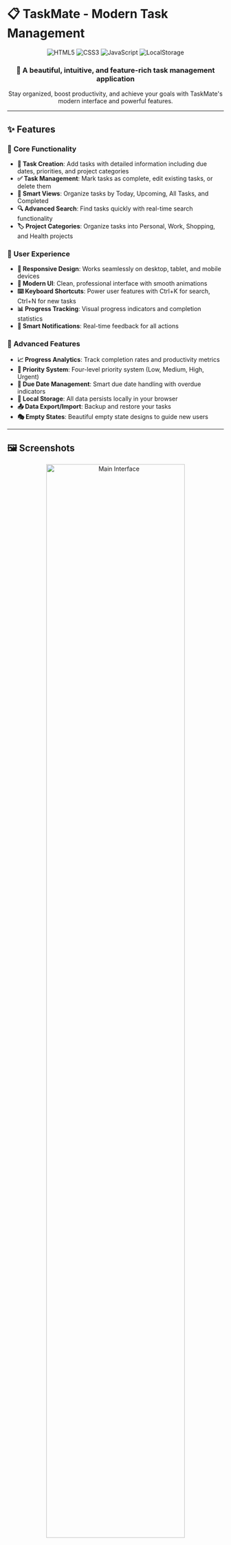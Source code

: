 # 📋 TaskMate - Modern Task Management

<div align="center">
  <img src="https://img.shields.io/badge/HTML5-E34F26?style=for-the-badge&logo=html5&logoColor=white" alt="HTML5">
  <img src="https://img.shields.io/badge/CSS3-1572B6?style=for-the-badge&logo=css3&logoColor=white" alt="CSS3">
  <img src="https://img.shields.io/badge/JavaScript-F7DF1E?style=for-the-badge&logo=javascript&logoColor=black" alt="JavaScript">
  <img src="https://img.shields.io/badge/LocalStorage-FF6B6B?style=for-the-badge&logo=localstorage&logoColor=white" alt="LocalStorage">
</div>

<div align="center">
  <h3>🚀 A beautiful, intuitive, and feature-rich task management application</h3>
  <p>Stay organized, boost productivity, and achieve your goals with TaskMate's modern interface and powerful features.</p>
</div>

---

## ✨ Features

### 🎯 **Core Functionality**
- **📝 Task Creation**: Add tasks with detailed information including due dates, priorities, and project categories
- **✅ Task Management**: Mark tasks as complete, edit existing tasks, or delete them
- **📅 Smart Views**: Organize tasks by Today, Upcoming, All Tasks, and Completed
- **🔍 Advanced Search**: Find tasks quickly with real-time search functionality
- **🏷️ Project Categories**: Organize tasks into Personal, Work, Shopping, and Health projects

### 🎨 **User Experience**
- **📱 Responsive Design**: Works seamlessly on desktop, tablet, and mobile devices
- **🎨 Modern UI**: Clean, professional interface with smooth animations
- **⌨️ Keyboard Shortcuts**: Power user features with Ctrl+K for search, Ctrl+N for new tasks
- **📊 Progress Tracking**: Visual progress indicators and completion statistics
- **🔔 Smart Notifications**: Real-time feedback for all actions

### 🚀 **Advanced Features**
- **📈 Progress Analytics**: Track completion rates and productivity metrics
- **🎯 Priority System**: Four-level priority system (Low, Medium, High, Urgent)
- **📅 Due Date Management**: Smart due date handling with overdue indicators
- **💾 Local Storage**: All data persists locally in your browser
- **📤 Data Export/Import**: Backup and restore your tasks
- **🎭 Empty States**: Beautiful empty state designs to guide new users

---

## 🖼️ Screenshots

<div align="center">
  <img src="https://via.placeholder.com/800x500/ffffff/333333?text=TaskMate+Main+Interface" alt="Main Interface" width="80%">
  <p><em>Clean, modern interface with sidebar navigation and task management</em></p>
</div>

---

## 🚀 Quick Start

### Prerequisites
- A modern web browser (Chrome, Firefox, Safari, Edge)
- No additional software or dependencies required!

### Installation

1. **Clone the repository**
   ```bash
   git clone https://github.com/yourusername/task-manager.git
   cd task-manager
   ```

2. **Open the application**
   ```bash
   # Simply open index.html in your browser
   open index.html
   # or double-click the index.html file
   ```

3. **Start managing your tasks!**
   - Add your first task using the input field
   - Set due dates, priorities, and project categories
   - Use the sidebar to navigate between different views

---

## 🎮 Usage Guide

### Adding Tasks
1. Click on the task input field or press `Ctrl+N`
2. Type your task description
3. Click the `+` button or press `Enter` to expand task details
4. Set due date, priority level, and project category
5. Click "Add Task" to save

### Managing Tasks
- **Complete**: Click the circular checkbox next to any task
- **Edit**: Click the edit icon (pencil) on any task
- **Delete**: Click the delete icon (trash) on any task
- **Search**: Click the search icon or press `Ctrl+K`

### Navigation
- **Today**: View tasks due today or overdue
- **Upcoming**: View tasks with future due dates
- **All Tasks**: View all incomplete tasks
- **Completed**: View all completed tasks

### Keyboard Shortcuts
| Shortcut | Action |
|----------|--------|
| `Ctrl/Cmd + K` | Toggle search |
| `Ctrl/Cmd + N` | Focus task input |
| `Enter` | Save task (when input is focused) |
| `Escape` | Close modals/forms |

---

## 🛠️ Technical Details

### Architecture
- **Frontend**: Pure HTML5, CSS3, and JavaScript (ES6+)
- **Storage**: Browser LocalStorage for data persistence
- **Styling**: CSS Custom Properties (CSS Variables) for theming
- **Icons**: Font Awesome 6.0 for beautiful icons
- **Fonts**: Inter font family for modern typography

### File Structure
```
task-manager/
├── index.html          # Main HTML structure
├── styles.css          # Complete CSS styling and animations
├── script.js           # JavaScript application logic
└── README.md           # Project documentation
```

### Key Components
- **TaskManager Class**: Main application controller
- **Local Storage**: Automatic data persistence
- **Responsive Design**: Mobile-first approach
- **Event Handling**: Comprehensive user interaction management
- **Data Management**: CRUD operations for tasks

---

## 🎨 Customization

### Color Scheme
The application uses CSS custom properties for easy theming:

```css
:root {
    --primary-color: #db4c3f;      /* Main brand color */
    --primary-hover: #c23616;      /* Hover state */
    --success-color: #28a745;       /* Success states */
    --warning-color: #ffc107;       /* Warning states */
    --danger-color: #dc3545;        /* Error states */
    /* ... more variables */
}
```

### Adding New Project Categories
Edit the project select options in `index.html`:

```html
<select id="task-project">
    <option value="personal">Personal</option>
    <option value="work">Work</option>
    <option value="shopping">Shopping</option>
    <option value="health">Health</option>
    <!-- Add your custom categories here -->
</select>
```

---

## 📱 Browser Support

| Browser | Version | Support |
|---------|---------|---------|
| Chrome | 60+ | ✅ Full Support |
| Firefox | 55+ | ✅ Full Support |
| Safari | 12+ | ✅ Full Support |
| Edge | 79+ | ✅ Full Support |

---

## 🤝 Contributing

We welcome contributions! Here's how you can help:

1. **Fork the repository**
2. **Create a feature branch**: `git checkout -b feature/amazing-feature`
3. **Commit your changes**: `git commit -m 'Add amazing feature'`
4. **Push to the branch**: `git push origin feature/amazing-feature`
5. **Open a Pull Request**

### Development Guidelines
- Follow the existing code style
- Test your changes across different browsers
- Update documentation for new features
- Ensure responsive design compatibility

---

## 📄 License

This project is licensed under the MIT License - see the [LICENSE](LICENSE) file for details.

---

## 🙏 Acknowledgments

- **Font Awesome** for the beautiful icons
- **Google Fonts** for the Inter font family
- **Modern CSS** techniques for responsive design
- **ES6+ JavaScript** for clean, maintainable code

---

## 📞 Support

If you encounter any issues or have questions:

- 🐛 **Report Bugs**: [Create an issue](https://github.com/kavita-mahato/Task_Manager/issues)
- 💡 **Feature Requests**: [Start a discussion](https://github.com/kavita-mahato/Task_Manager/discussions)
- 📧 **Contact**: [kavitamahato0835@gmail.com](mailto:kavitamahato0835@gmail.com)

---

<div align="center">
  <p><strong>TaskMate</strong> - Your productivity companion</p>
  <p>Made with ❤️ and lots of ☕ by Kavita Mahato</p>
</div>